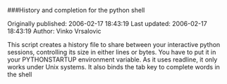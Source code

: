 ###History and completion for the python shell

Originally published: 2006-02-17 18:43:19
Last updated: 2006-02-17 18:43:19
Author: Vinko Vrsalovic

This script creates a history file to share between your interactive python sessions, controlling its size in either lines or bytes. You have to put it in your PYTHONSTARTUP environment variable. As it uses readline, it only works under Unix systems. It also binds the tab key to complete words in the shell